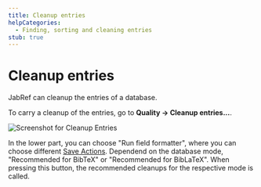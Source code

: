 ```yaml
---
title: Cleanup entries
helpCategories:
  - Finding, sorting and cleaning entries
stub: true
---
```

# Cleanup entries

JabRef can cleanup the entries of a database.

To carry a cleanup of the entries, go to **Quality → Cleanup entries...**.

![Screenshot for Cleanup Entries](./images/CleanupEntries.png)

In the lower part, you can choose "Run field formatter", where you can choose different [Save Actions](SaveActions). Dependend on the database mode, "Recommended for BibTeX" or "Recommended for BibLaTeX". When pressing this button, the recommended cleanups for the respective mode is called.